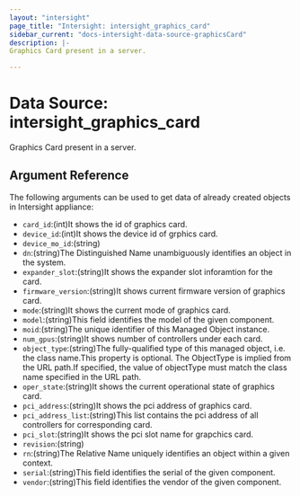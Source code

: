```yaml
---
layout: "intersight"
page_title: "Intersight: intersight_graphics_card"
sidebar_current: "docs-intersight-data-source-graphicsCard"
description: |-
Graphics Card present in a server.

---
```


# Data Source: intersight_graphics_card
Graphics Card present in a server.

## Argument Reference
The following arguments can be used to get data of already created objects in Intersight appliance:
* `card_id`:(int)It shows the id of graphics card.
* `device_id`:(int)It shows the device id of grphics card.
* `device_mo_id`:(string)
* `dn`:(string)The Distinguished Name unambiguously identifies an object in the system.
* `expander_slot`:(string)It shows the expander slot inforamtion for the card.
* `firmware_version`:(string)It shows current firmware version of graphics card.
* `mode`:(string)It shows the current mode of graphics card.
* `model`:(string)This field identifies the model of the given component.
* `moid`:(string)The unique identifier of this Managed Object instance.
* `num_gpus`:(string)It shows number of controllers under each card.
* `object_type`:(string)The fully-qualified type of this managed object, i.e. the class name.This property is optional. The ObjectType is implied from the URL path.If specified, the value of objectType must match the class name specified in the URL path.
* `oper_state`:(string)It shows the current operational state of graphics card.
* `pci_address`:(string)It shows the pci address of graphics card.
* `pci_address_list`:(string)This list contains the pci address of all controllers for corresponding card.
* `pci_slot`:(string)It shows the pci slot name for grapchics card.
* `revision`:(string)
* `rn`:(string)The Relative Name uniquely identifies an object within a given context.
* `serial`:(string)This field identifies the serial of the given component.
* `vendor`:(string)This field identifies the vendor of the given component.
